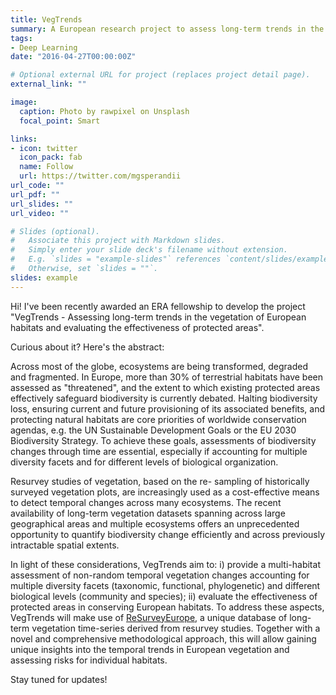 ```yaml
---
title: VegTrends
summary: A European research project to assess long-term trends in the vegetation of European habitats and evaluate the effectiveness of protected areas.
tags:
- Deep Learning
date: "2016-04-27T00:00:00Z"

# Optional external URL for project (replaces project detail page).
external_link: ""

image:
  caption: Photo by rawpixel on Unsplash
  focal_point: Smart

links:
- icon: twitter
  icon_pack: fab
  name: Follow
  url: https://twitter.com/mgsperandii
url_code: ""
url_pdf: ""
url_slides: ""
url_video: ""

# Slides (optional).
#   Associate this project with Markdown slides.
#   Simply enter your slide deck's filename without extension.
#   E.g. `slides = "example-slides"` references `content/slides/example-slides.md`.
#   Otherwise, set `slides = ""`.
slides: example
---
```

Hi! I've been recently awarded an ERA fellowship to develop the project "VegTrends - Assessing long-term trends in the vegetation of European habitats and evaluating the effectiveness of protected areas". 

Curious about it? Here's the abstract:

Across most of the globe, ecosystems are being transformed, degraded and fragmented. In Europe, more than 30% of terrestrial habitats have been assessed as "threatened", and the extent to which existing protected areas effectively safeguard biodiversity is currently debated. Halting biodiversity loss, ensuring current and future provisioning of its associated benefits, and protecting natural habitats are core priorities of worldwide conservation agendas, e.g. the UN Sustainable Development Goals or the EU 2030 Biodiversity Strategy. To achieve these goals, assessments of biodiversity changes through time are essential, especially if accounting for multiple diversity facets and for different levels of biological organization. 

Resurvey studies of vegetation, based on the re- sampling of historically surveyed vegetation plots, are increasingly used as a cost-effective means to detect temporal changes across many ecosystems. The recent availability of long-term vegetation datasets spanning across large geographical areas and multiple ecosystems offers an unprecedented opportunity to quantify biodiversity change efficiently and across previously intractable spatial extents. 

In light of these considerations, VegTrends aim to: i) provide a multi-habitat assessment of non-random temporal vegetation changes accounting for multiple diversity facets (taxonomic, functional, phylogenetic) and different biological levels (community and species); ii) evaluate the effectiveness of protected areas in conserving European habitats. To address these aspects, VegTrends will make use of [ReSurveyEurope](http://euroveg.org/eva-database-re-survey-europe), a unique database of long-term vegetation time-series derived from resurvey studies. Together with a novel and comprehensive methodological approach, this will allow gaining unique insights into the temporal trends in European vegetation and assessing risks for individual habitats.

Stay tuned for updates!
